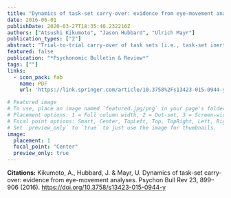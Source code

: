 ```yaml
---
title: "Dynamics of task-set carry-over: evidence from eye-movement analyses"
date: 2016-06-01
publishDate: 2020-03-27T18:35:40.232216Z
authors: ["Atsushi Kikumoto", "Jason Hubbard", "Ulrich Mayr"]
publication_types: ["2"]
abstract: "Trial-to-trial carry-over of task sets (i.e., task-set inertia) is often considered as a primary reason for task-switch costs. Yet, we know little about the dynamics of such carry-over effects, in particular how much they are driven by the most recent trial rather than characterized by a more continuous memory gradient. Using eye-tracking, we examined in a 3-task, switching paradigm whether there is a greater probability of non-target fixations to stimuli associated with the previously relevant attentional set than to those associated with the less-recent set. Indeed, we found strong evidence for more interference (expressed in terms of non-target fixations) from recent than from less-recent tasks and that in particular the interference from pre-switch trials contributed substantially to the overall pattern of response-time switch costs. Moreover, task-set carry-over was dominated by the most-recent trial when subjects could expect task repetitions (with a 33 % switch rate). In comparison, when tasks were selected randomly (with a 66 % switch rate), interference from the most recent trial decreased, whereas interference from less-recent trials increased. In sum, carry-over interference dynamics were characterized both by a gradual recency gradient and expectations about task-transition probabilities. Beyond that, there was little evidence for a unique role of the most-recent trial."
featured: false
publication: "*Psychonomic Bulletin & Review*"
tags: [""]
links:
  - icon_pack: fab
    name: PDF
    url: 'https://link.springer.com/article/10.3758%2Fs13423-015-0944-y'

# Featured image
# To use, place an image named `featured.jpg/png` in your page's folder.
# Placement options: 1 = Full column width, 2 = Out-set, 3 = Screen-width
# Focal point options: Smart, Center, TopLeft, Top, TopRight, Left, Right, BottomLeft, Bottom, BottomRight
# Set `preview_only` to `true` to just use the image for thumbnails.
image:
  placement: 1 
  focal_point: "Center"
  preview_only: true
---
```

**Citations:**
Kikumoto, A., Hubbard, J. & Mayr, U. Dynamics of task-set carry-over: evidence from eye-movement analyses. Psychon Bull Rev 23, 899–906 (2016). <https://doi.org/10.3758/s13423-015-0944-y>

